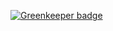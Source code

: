 

[![Greenkeeper badge](https://badges.greenkeeper.io/stevenfitzpatrick/ui-modal.svg)](https://greenkeeper.io/)